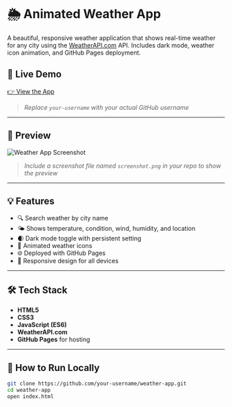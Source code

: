 # 🌦️ Animated Weather App

A beautiful, responsive weather application that shows real-time weather for any city using the [WeatherAPI.com](https://www.weatherapi.com/) API. Includes dark mode, weather icon animation, and GitHub Pages deployment.

## 🔗 Live Demo

[👉 View the App](https://your-username.github.io/weather-app/)

> _Replace `your-username` with your actual GitHub username_

---

## 📸 Preview

![Weather App Screenshot](screenshot.png)

> _Include a screenshot file named `screenshot.png` in your repo to show the preview_

---

## 💡 Features

- 🔍 Search weather by city name
- 🌤️ Shows temperature, condition, wind, humidity, and location
- 🌒 Dark mode toggle with persistent setting
- 🎯 Animated weather icons
- 🌐 Deployed with GitHub Pages
- 📱 Responsive design for all devices

---

## 🛠️ Tech Stack

- **HTML5**
- **CSS3**
- **JavaScript (ES6)**
- **WeatherAPI.com**
- **GitHub Pages** for hosting

---

## 🚀 How to Run Locally

```bash
git clone https://github.com/your-username/weather-app.git
cd weather-app
open index.html
